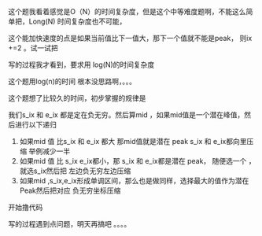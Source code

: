 
这个题我看着感觉是O（N）的时间复杂度，但是这个中等难度题啊，不能这么简单把，Long(N) 时间复杂度也不可能，

这个能加快速度的点是如果当前值比下一值大，那下一个值就不能是peak， 则ix +=2 。试一试把 

写的过程我才看到，要求用 log(N)的时间复杂度

这个题用log(n)的时间  根本没思路啊，。。。

这个题想了比较久的时间，初步掌握的规律是

我们s_ix 和 e_ix 都是定在负无穷。然后算mid ，如果mid值是一个潜在峰值，然后进行以下递归

1. 如果mid 值 比s_ix 和 e_ix 都大 那mid值就是潜在 peak s_ix 和 e_ix都向里压缩  举例减少一半
2. 如果mid 值 比 s_ix e_ix都小，那 s_ix 和 e_ix都是潜在 peak， 随便选一个  ，就选s_ix然后把 左边负无穷左边压缩
3. 如果mid ,s_ix,e_ix形成单调区间，那么也是做同样，选择最大的值作为潜在Peak然后把对应 负无穷坐标压缩

开始撸代码

写的过程遇到点问题，明天再搞吧 。。。。